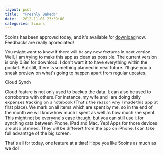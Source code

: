 ```yaml
---
layout: post
title:  "Freshly Baked!"
date:   2012-11-01 23:09:00
categories: 5coins
---
```


5coins has been approved today, and it's available for [download][5coins-link] now. Feedbacks are really appreciated!

You might want to know if there will be any new features in next version. Well, I am trying to make this app as clean as possible. The current version is only 0.8m for download. I don't want it to have everything within the pocket. But still, there is something planned in near future. I'll give you a sneak preview on what's going to happen apart from regular updates.

Cloud Synch

Cloud feature is not only used to backup the data. It can also be used to corroborate with others. For instance, my wife and I are doing daily expenses tracking on a notebook (That's the reason why I made this app at first place). We mark on all items which are spent by me, so in the end of the month we will know how much I spent as well as how much she spent. This might not be everyone's case though, but you can still use it for synching data between iPhone, iPad and Mac. Yep! Apps for those devices are also planned. They will be different from the app on iPhone. I can take full advantage of the big screen.

That's all for today, one feature at a time! Hope you like 5coins as much as we do!

[5coins-link]: http://5coins.cmsight.com